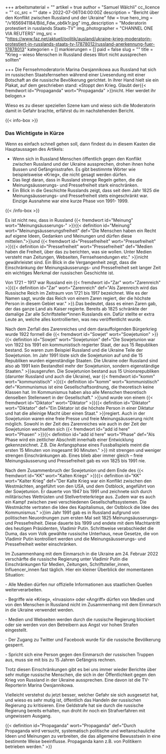 +++
arbeitsmaterial = ""
artikel = true
author = "Samuel Wälchli"
cc_licence = ""
cc_src = ""
date = 2022-07-06T04:00:00Z
description = "Bericht über den Konflikt zwischen Russland und der Ukraine"
fdw = true
hero_img = "/v1656941184/Bild_Fdw_ob6k1r.jpg"
img_description = "Moderatorin protestiert in russlands Staats-TV"
img_photographer = "CHANNEL ONE VIA REUTERS"
img_src = "https://www.faz.net/aktuell/politik/ausland/ukraine-krieg-moderatorin-protestiert-in-russlands-staats-tv-17878012/russland-anerkennung-fuer-17878013"
kategorien = []
markierungen = []
paid = false
slug = ""
title = "Krieg – wieso Menschen in Russland dieses Wort nicht aussprechen sollten"

+++
Die Fernsehmoderatorin Marina Owsjannikowa aus Russland hat sich im russischen Staatsfernsehen während einer Livesendung mit einer Botschaft an die russische Bevölkerung gerichtet. In ihrer Hand hielt sie ein Plakat, auf dem geschrieben stand: «Stoppt den Krieg. Glaubt der{{< fremdwort id="Propaganda" wort="Propaganda" >}}nicht. Hier werdet ihr belogen.»

Wieso es zu dieser speziellen Szene kam und wieso sich die Moderatorin damit in Gefahr brachte, erfährst du im nachstehenden Bericht.

{{< info-box >}} <h3>Das Wichtigste in Kürze</h3>

<p>Wenn es einfach schnell gehen soll, dann findest du in diesem Kasten die Hauptaussagen des Artikels:</p>

<ul>

<li>Wenn sich in Russland Menschen öffentlich gegen den Konflikt zwischen Russland und der Ukraine aussprechen, drohen ihnen hohe Bussen und Gefängnisstrafen. Es gibt bestimmte Wörter wie beispielsweise «Krieg», die nicht gesagt werden dürfen.</li>

<li>Das liegt daran, dass in Russland strenge Regeln gelten, die die Meinungsäusserungs- und Pressefreiheit stark einschränken.</li>

<li>Ein Blick in die Geschichte Russlands zeigt, dass seit dem Jahr 1825 die Meinungsäusserungs- und Pressefreiheit stets eingeschränkt war. Einzige Ausnahme war eine kurze Phase von 1991- 1999.</li>

</ul> {{< /info-box >}}

Es ist nicht neu, dass in Russland {{< fremdwort id="Meinung" wort="Meinungsäusserungs-" >}}{{< definition id="Meinung" wort="Meinungsäusserungsfreiheit" def="Die Menschen haben ein Recht auf eigene Ideen, Gedanken und Meinungen und dürfen diese mitteilen.">}}und {{< fremdwort id="Pressefreiheit" wort="Pressefreiheit" >}}{{< definition id="Pressefreiheit" wort="Pressefreiheit" def="Medien haben die Freiheit, über das zu berichten, was sie wollen. Unter Medien versteht man Zeitungen, Webseiten, Fernsehsendungen etc." >}}nicht gewährleistet sind. Ein Blick in die Vergangenheit zeigt, dass die Einschränkung der Meinungsäusserungs- und Pressefreiheit seit langer Zeit ein wichtiges Merkmal der russischen Geschichte ist.

Von 1721 – 1917 war Russland ein {{< fremdwort id="Zar" wort="Zarenreich" >}}{{< definition id="Zar" wort="Zarenreich" def="Als Zarenreich wird das Russische Reich im Zeitraum von 1721 bis 1917 bezeichnet. Wie es der Namen sagt, wurde das Reich von einem Zaren regiert, der die höchste Person in diesem Gebiet war." >}}.Das bedeutet, dass es einen Zaren gab, der das ganze Land als Kaiser regierte. Bereits ab 1825 schränkte der damalige Zar alle Schriftsteller*innen Russlands ein. Dafür stellte er extra Leute an, welche alles kontrollierten, was neu veröffentlicht wurde.

Nach dem Zerfall des Zarenreiches und dem darauffolgenden Bürgerkrieg wurde 1922 formell die {{< fremdwort id="Sowjet" wort="Sowjetunion" >}}{{< definition id="Sowjet" wort="Sowjetunion" def="Die Sowjetunion war von 1922 bis 1991 ein kommunistisch regierter Staat, der aus 15 Republiken bestand. So waren zum Beispiel Russland und die Ukraine Teile der Sowjetunion. Im Jahr 1991 löste sich die Sowjetunion auf und die 15 Republiken wurden eigenständige Staaten. Die Ukraine oder Russland sind also ab 1991 kein Bestandteil mehr der Sowjetunion, sondern eigenständige Staaten." >}}ausgerufen. Die Sowjetunion bestand aus 15 Unionsrepubliken (darunter Russland und auch die Ukraine), war {{< fremdwort id="komm" wort="kommunistisch" >}}{{< definition id="komm" wort="kommunistisch" def="Kommunismus ist eine Gesellschaftsordnung, die theoretisch keine Klassen hat. Im Kommunismus haben also alle Menschen theoretisch denselben Stellenwert in der Gesellschaft." >}}und wurde von einem {{< fremdwort id="Diktator" wort="Diktator" >}}{{< definition id="Diktator" wort="Diktator" def="Ein Diktator ist die höchste Person in einer Diktatur und hat die alleinige Macht über einen Staat." >}}regiert. Auch in der Sowjetunion waren eine freie Presse und freie Meinungsäusserung nicht möglich. Sowohl in der Zeit des Zarenreiches wie auch in der Zeit der Sowjetunion wechselten sich {{< fremdwort id="add id here" wort="Phasen" >}}{{< definition id="add id here" wort="Phase" def="Als Phase wird ein zeitlicher Abschnitt innerhalb einer Entwicklung gekennzeichnet. Z.B. Die Anfangsphase eines Fussballspiels meint die ersten 15 Minuten von insgesamt 90 Minuten." >}} mit strengen und weniger strengen Einschränkungen ab. Eines blieb aber immer gleich – freie Meinungsäusserung und Pressefreiheit gab es von 1825 bis 1991 nie.

Nach dem Zusammenbruch der Sowjetunion und dem Ende des {{< fremdwort id="KK" wort="Kalten Kriegs" >}}{{< definition id="KK" wort="Kalter Krieg" def="Der Kalte Krieg war ein Konflikt zwischen den Westmächten, angeführt von den USA, und dem Ostblock, angeführt von der Sowjetunion. Er dauerte von 1947 bis 1991 und zeichnete sich durch militärisches Wettrüsten und Stellvertreterkriege aus. Zudem war es auch ein Kampf zwischen zwei verschiedenen Gesellschaftssystemen. Die Westmächte vertraten die Idee des Kapitalismus, der Ostblock die Idee des Kommunismus." >}}im Jahr 1991 gab es in Russland aufgrund von politischen Neuordnungen zum ersten Mal seit 1825 Meinungsäusserungs- und Pressefreiheit. Diese dauerte bis 1999 und endete mit dem Machtantritt des heutigen Präsidenten, Vladimir Putin. Schrittweise verabschiedet die Duma, das vom Volk gewählte russische Unterhaus, neue Gesetze, die von Vladimir Putin kontrolliert werden und die Meinungsäusserungs- und Pressefreiheit weiter einschränken.

Im Zusammenhang mit dem Einmarsch in die Ukraine am 24. Februar 2022 verschärfte die russische Regierung unter Vladimir Putin die Einschränkungen für Medien, Zeitungen, Schriftsteller_innen, Influencer_innen fast täglich. Hier ein kleiner Überblick der momentanen Situation:

\- Alle Medien dürfen nur offizielle Informationen aus staatlichen Quellen weiterverarbeiten.

\- Begriffe wie «Krieg», «Invasion» oder «Angriff» dürfen von Medien und von den Menschen in Russland nicht im Zusammenhang mit dem Einmarsch in die Ukraine verwendet werden.

\- Medien und Webseiten werden durch die russische Regierung blockiert oder sie werden von den Betreibern aus Angst vor hohen Strafen eingestellt.

\- Der Zugang zu Twitter und Facebook wurde für die russische Bevölkerung gesperrt.

\- Spricht sich eine Person gegen den Einmarsch der russischen Truppen aus, muss sie mit bis zu 15 Jahren Gefängnis rechnen.

Trotz diesen Einschränkungen gibt es bei uns immer wieder Berichte über sehr mutige russische Menschen, die sich in der Öffentlichkeit gegen den Krieg von Russland in der Ukraine aussprechen. Eine davon ist die TV- Reporterin Marina Owsjannikowa.

Vielleicht verstehst du jetzt besser, welcher Gefahr sie sich ausgesetzt hat, und wieso es sehr mutig ist, öffentlich das Handeln der russischen Regierung zu kritisieren. Eine Geldstrafe hat sie durch die russische Regierung bereits erhalten, nun droht ihr noch ein Strafverfahren mit ungewissem Ausgang.

{{< definition id="Propaganda" wort="Propaganda" def="Durch Propaganda wird versucht, systematisch politische und weltanschauliche Ideen und Meinungen zu verbreiten, die das allgemeine Bewusstsein in eine bestimmte Weise beeinflusse. Propaganda kann z.B. von Politikern betrieben werden." >}}